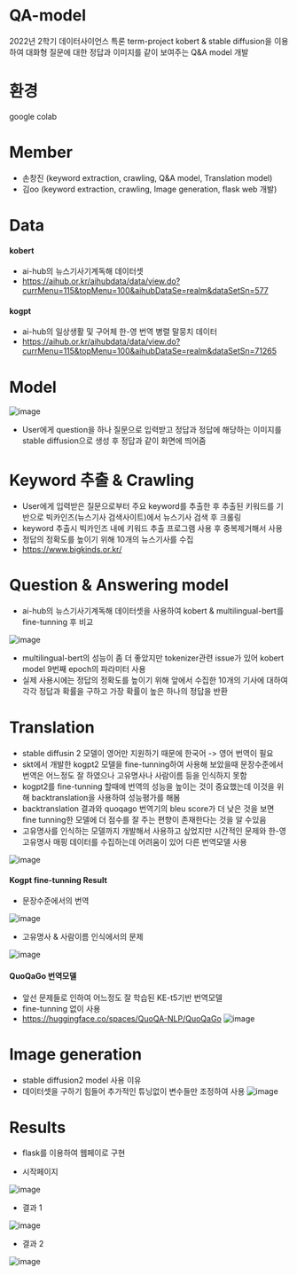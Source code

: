 # QA-model
2022년 2학기 데이터사이언스 특론 term-project
kobert & stable diffusion을 이용하여 대화형 질문에 대한 정답과 이미지를 같이 보여주는 Q&A model 개발

# 환경
google colab

# Member
* 손창진 (keyword extraction, crawling, Q&A model, Translation model)
* 김oo (keyword extraction, crawling, Image generation, flask web 개발)

# Data
#### kobert
* ai-hub의 뉴스기사기계독해 데이터셋
* https://aihub.or.kr/aihubdata/data/view.do?currMenu=115&topMenu=100&aihubDataSe=realm&dataSetSn=577
#### kogpt
* ai-hub의 일상생활 및 구어체 한-영 번역 병렬 말뭉치 데이터
* https://aihub.or.kr/aihubdata/data/view.do?currMenu=115&topMenu=100&aihubDataSe=realm&dataSetSn=71265

# Model
![image](https://user-images.githubusercontent.com/93864811/213376177-e8d7d84d-3935-445a-a222-bab8f3868f8d.png)
* User에게 question을 하나 질문으로 입력받고 정답과 정답에 해당하는 이미지를 stable diffusion으로 생성 후 정답과 같이 화면에 띄어줌

# Keyword 추출 & Crawling
* User에게 입력받은 질문으로부터 주요 keyword를 추출한 후 추출된 키워드를 기반으로 빅카인즈(뉴스기사 검색사이트)에서 뉴스기사 검색 후 크롤링
* keyword 추출시 빅카인즈 내에 키워드 추출 프로그램 사용 후 중복제거해서 사용
* 정답의 정확도를 높이기 위해 10개의 뉴스기사를 수집
* https://www.bigkinds.or.kr/

# Question & Answering model
* ai-hub의 뉴스기사기계독해 데이터셋을 사용하여 kobert & multilingual-bert를 fine-tunning 후 비교

![image](https://user-images.githubusercontent.com/93864811/213378798-72bdffa1-0c5d-4823-bf33-ae2015dd6f5d.png)
* multilingual-bert의 성능이 좀 더 좋았지만 tokenizer관련 issue가 있어 kobert model 9번째 epoch의 파라미터 사용
* 실제 사용시에는 정답의 정확도를 높이기 위해 앞에서 수집한 10개의 기사에 대하여 각각 정답과 확률을 구하고 가장 확률이 높은 하나의 정답을 반환

# Translation
* stable diffusin 2 모델이 영어만 지원하기 때문에 한국어 -> 영어 번역이 필요
* skt에서 개발한 kogpt2 모델을 fine-tunning하여 사용해 보았을때 문장수준에서 번역은 어느정도 잘 하였으나 고유명사나 사람이름 등을 인식하지 못함
* kogpt2를 fine-tunning 할때에 번역의 성능을 높이는 것이 중요했는데 이것을 위해 backtranslation을 사용하여 성능평가를 해봄
* backtranslation 결과와 quoqago 번역기의 bleu score가 더 낮은 것을 보면 fine tunning한 모델에 더 점수를 잘 주는 편향이 존재한다는 것을 알 수있음
* 고유명사를 인식하는 모델까지 개발해서 사용하고 싶었지만 시간적인 문제와 한-영 고유명사 매핑 데이터를 수집하는데 어려움이 있어 다른 번역모델 사용

![image](https://user-images.githubusercontent.com/93864811/214504790-64905edd-dcc5-4b9c-9b5e-7c63e84c2815.png)


#### Kogpt fine-tunning Result
* 문장수준에서의 번역

![image](https://user-images.githubusercontent.com/93864811/213381190-ca508c5b-779a-4a17-b046-34a8756bf07a.png)

* 고유명사 & 사람이름 인식에서의 문제

![image](https://user-images.githubusercontent.com/93864811/213381336-22f2c9c0-5d6a-4ab8-affa-dae3d91d9a00.png)

#### QuoQaGo 번역모델
* 앞선 문제들로 인하여 어느정도 잘 학습된 KE-t5기반 번역모델
* fine-tunning 없이 사용
* https://huggingface.co/spaces/QuoQA-NLP/QuoQaGo
![image](https://user-images.githubusercontent.com/93864811/213381880-d814c745-7fc5-4edc-aec2-549bf3ab0c93.png)


# Image generation
* stable diffusion2 model 사용 이유
* 데이터셋을 구하기 힘들어 추가적인 튜닝없이 변수들만 조정하여 사용
![image](https://user-images.githubusercontent.com/93864811/213382409-c1b175d2-1ab1-4fc2-88b1-513dee66da67.png)

# Results
* flask를 이용하여 웹페이로 구현

* 시작페이지

![image](https://user-images.githubusercontent.com/93864811/213382834-e300cc73-71dc-467c-8328-19dd6ce46a72.png)

* 결과 1

![image](https://user-images.githubusercontent.com/93864811/213382903-75536ab7-786c-4313-a809-26f36538fd54.png)

* 결과 2

![image](https://user-images.githubusercontent.com/93864811/213382943-0048cc20-3a47-4fea-9767-bf7d1f2b9195.png)






